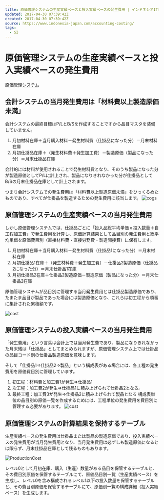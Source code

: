 ```yaml
---
title: 原価管理システムの生産実績ベースと投入実績ベースの発生費用 | インドネシアITなび
updated: 2017-04-30 07:39:42Z
created: 2017-04-30 07:39:42Z
source: https://www.indonesia-japan.com/accounting-costing/
tags:
  - SI
---
```


# 原価管理システムの生産実績ベースと投入実績ベースの発生費用

   [原価管理システム](https://www.indonesia-japan.com/category/cost-management/)

## 会計システムの当月発生費用は「材料費以上製造原価未満」

会計システムの最終目標はP/LとB/Sを作成することですから品目マスタを装備していません。
1. 月初材料在庫＋当月購入材料－発生材料費（仕掛品になった分）＝月末材料在庫
2. 月初仕掛品在庫＋（発生材料費＋発生加工費）－製造原価（製品になった分）＝月末仕掛品在庫

会計的には材料が使用されることで発生材料費となり、そのうち製品になった分が製造原価としてP/Lに計上され、製品になりきれなかった分が仕掛品としてB/Sの月末仕掛品在庫として計上されます。

つまり会計システムでの発生費用は「材料費以上製造原価未満」をひっくるめたものであり、すべてが仕掛品を製造するための発生費用に該当します。
![cogs](../_resources/3a3f0bd8c6a8a56924067c9db5db7e68.png)

## 原価管理システムの生産実績ベースの当月発生費用

しかし原価管理システムでは、仕掛品ごとに「投入品総平均単価ｘ投入数量＋自工程加工費」で発生費用を計算し、原価計算結果として品目別の発生費用と総平均単価を原価費目別（直接材料費・直接労務費・製造間接費）に保有します。

1. 月初材料在庫＋当月購入材料－発生材料費（仕掛品1になった分）＝月末材料在庫
2. 月初仕掛品1在庫＋（発生材料費＋発生加工費）－仕掛品2製造原価（仕掛品2になった分）＝月末仕掛品1在庫
3. 月初仕掛品2在庫＋仕掛品2製造原価－製造原価（製品になった分）＝月末仕掛品2在庫

原価管理システムが品目別に管理する当月発生費用とは仕掛品製造原価であり、たまたま品目が製品であった場合には製造原価となり、これらは初工程から順番に集計された累積額です。

![cost](../_resources/8d920c8aff7f70c75481e25fbff81a5d.png)

## 原価管理システムの投入実績ベースの当月発生費用

「発生費用」という言葉は会計上では当月発生費であり、製品になりきれなかった月末残は「仕掛品」としてまとめられますが、原価管理システム上では仕掛品の品目コード別の仕掛品製造原価を意味します。

そして「仕掛品1⇒仕掛品2⇒製品」という構成表がある場合には、各工程の発生費用を原価費目別に管理しています。
1. 初工程：材料費と加工費1が発生⇒仕掛品1
2. 次工程：加工費2が発生⇒仕掛品1に積み上げられて仕掛品2となる。
3. 最終工程：加工費3が発生⇒仕掛品2に積み上げられて製品となる
構成表単位の品目別の原価一覧を作成するためには、工程単位の発生費用を費目別に管理する必要があります。
![cost](../_resources/986799d2dfcf9f88b0470f193fabd1b5.png)

## 原価管理システムの計算結果を保持するテーブル

生産実績ベースの発生費用は仕掛品または製品の製造原価であり、投入実績ベースの発生費用が当月発生費用となり、当月発生費用は必ずしも製造原価になるとは限らず、月末仕掛品在庫として残るものもあります。

![ProductionCost](../_resources/6d269b5700a354d1578ead92d1dfdf6d.png)

レベル0として月初在庫、購入（生産）数量がある品目を保管するテーブルと、その費目別原価を保管するテーブルにて、原価品目別一覧（生産実績ベース）を生成し、レベル0を含み構成されるレベル1以下の投入数量を保管するテーブルと、その費目別原価を保管するテーブルにて、原価別一覧の構成詳細（投入実績ベース）を生成します。